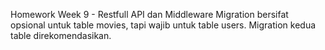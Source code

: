 Homework Week 9 - Restfull API dan Middleware
Migration bersifat opsional untuk table movies, tapi wajib untuk table users.
Migration kedua table direkomendasikan.
